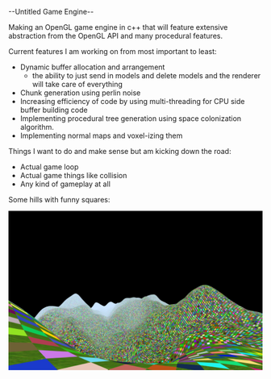 --Untitled Game Engine--

Making an OpenGL game engine in c++ that will feature extensive abstraction from the OpenGL API and many procedural features.

Current features I am working on from most important to least:
 - Dynamic buffer allocation and arrangement
   - the ability to just send in models and delete models and the renderer will take care of everything
 - Chunk generation using perlin noise
 - Increasing efficiency of code by using multi-threading for CPU side buffer building code
 - Implementing procedural tree generation using space colonization algorithm. 
 - Implementing normal maps and voxel-izing them

Things I want to do and make sense but am kicking down the road:
 - Actual game loop
 - Actual game things like collision
 - Any kind of gameplay at all


Some hills with funny squares:

![picture of perlin noise hills](readmeResources/funnyhills.png)